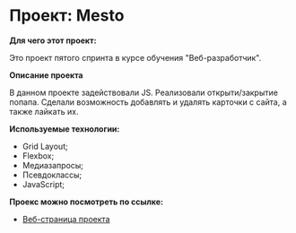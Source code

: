 # Проект: Mesto


**Для чего этот проект:**

Это проект пятого спринта в курсе обучения "Веб-разработчик".

**Описание проекта**

В данном проекте задействовали JS. Реализовали открыти/закрытие попапа. Сделали возможность добавлять и удалять карточки с сайта, а также лайкать их.

**Используемые технологии:**

* Grid Layout;
* Flexbox;
* Медиазапросы;
* Псевдоклассы;
* JavaScript;

**Проекс можно посмотреть по ссылке:**
* [Веб-страница проекта](https://apocaliption.github.io/mesto/)